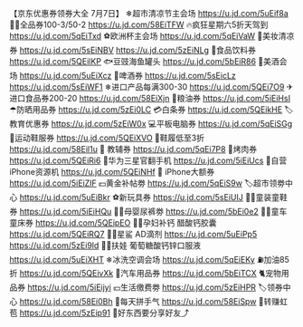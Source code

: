 【京东优惠券领券大全 7月7日】
❄超市清凉节主会场
https://u.jd.com/5uEif8a
👍🏻全品券100-3/50-2
https://u.jd.com/58EiTFW
🔥疯狂星期六5折天驾到
https://u.jd.com/5qEiTxd
⚽欧洲杯主会场
https://u.jd.com/5qEiVaW
💄美妆清凉券
https://u.jd.com/5sEiNBV
https://u.jd.com/5zEiNLg
🥤食品饮料券
https://u.jd.com/5QEilKP
🐟豆豉海鱼罐头
https://u.jd.com/5bEiR86
🥃美酒会场
https://u.jd.com/5uEiXcz
🍺啤酒券
https://u.jd.com/5sEicLz
https://u.jd.com/5sEiWF1
❄进口产品每满300-30
https://u.jd.com/5QEi7O9
✈进口食品券200-20
https://u.jd.com/58EiXjn
🍚粮油券
https://u.jd.com/5iEiHsI
☂防晒用品券
https://u.jd.com/5zEi0LC
💳白条券
https://u.jd.com/5QEikHE
🏷教育优惠券
https://u.jd.com/5zEiW0x
💻平板电脑券
https://u.jd.com/5qEiSGg
👟运动鞋服券
https://u.jd.com/5QEiXVO 
👟鞋履低至3折
https://u.jd.com/58Eil1u
📖 教辅券
https://u.jd.com/5qEi7P8
🥩烤肉券
https://u.jd.com/5QEiRi6
📱华为三星官翻手机
https://u.jd.com/5iEiUcs
📱自营iPhone资源机
https://u.jd.com/5QEiNHf
 iPhone大额券
https://u.jd.com/5iEiZIF
💵黄金补帖劵
https://u.jd.com/5qEiS9w
🏷超市领劵中心
https://u.jd.com/5uEiBkr
⚽新玩具券
https://u.jd.com/5sEiUIJ
👶🏻童装童鞋券
https://u.jd.com/5iEiHQu
👶🏻母婴尿裤劵
https://u.jd.com/5bEi0e2
👶🏻童车童床券
https://u.jd.com/5QEipEO
🤰🏻孕妇补钙 醋酸钙胶囊
https://u.jd.com/5QEiRQ7
👶🏻星鲨 AD滴剂
https://u.jd.com/5uEiPp5
https://u.jd.com/5zEi9ld
👶🏻扶娃 葡萄糖酸钙锌口服液
https://u.jd.com/5uEiXHT
❄冰洗空调会场
https://u.jd.com/5qEiEKy
⛽加油85折
https://u.jd.com/5QEivXk
🚗汽车用品券
https://u.jd.com/5bEiTCX
🐈宠物用品券
https://u.jd.com/5iEijyi
💴生活缴费劵
https://u.jd.com/5zEiHPR
🏷领券中心
https://u.jd.com/58Ei0Bh
🎰每天拼手气
https://u.jd.com/58EiSpw
🧧转赚虹苞
https://u.jd.com/5zEip91
🥳好东西要分享好友⤴